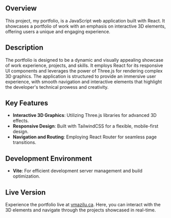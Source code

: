 ## Overview
This project, my portfolio, is a JavaScript web application built with React. It showcases a portfolio of work with an emphasis on interactive 3D elements, offering users a unique and engaging experience.

## Description
The portfolio is designed to be a dynamic and visually appealing showcase of work experience, projects, and skills. It employs React for its responsive UI components and leverages the power of Three.js for rendering complex 3D graphics. The application is structured to provide an immersive user experience, with smooth navigation and interactive elements that highlight the developer's technical prowess and creativity.

## Key Features
- **Interactive 3D Graphics**: Utilizing Three.js libraries for advanced 3D effects.
- **Responsive Design**: Built with TailwindCSS for a flexible, mobile-first design.
- **Navigation and Routing**: Employing React Router for seamless page transitions.

## Development Environment
- **Vite**: For efficient development server management and build optimization.

## Live Version
Experience the portfolio live at [vmazilu.ca](http://vmazilu.ca). Here, you can interact with the 3D elements and navigate through the projects showcased in real-time.
